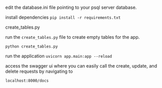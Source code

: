 edit the database.ini file pointing to your psql server database. 

install dependencies `pip install -r requirements.txt`

create_tables.py 

run the `create_tables.py` file to create empty tables for the app.

`python create_tables.py`

run the application
`uvicorn app.main:app --reload`

access the swagger ui where you can easily call the create, update, and delete requests by navigating to

`localhost:8000/docs` 
